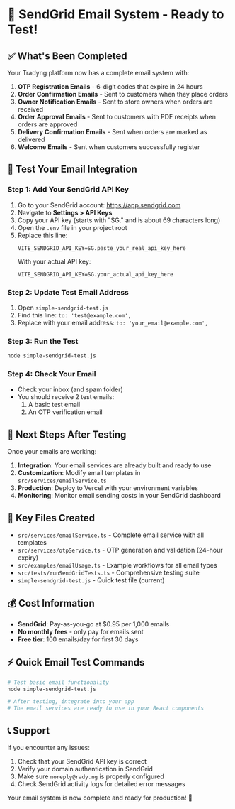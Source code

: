 # 📧 SendGrid Email System - Ready to Test!

## ✅ What's Been Completed

Your Tradyng platform now has a complete email system with:

1. **OTP Registration Emails** - 6-digit codes that expire in 24 hours
2. **Order Confirmation Emails** - Sent to customers when they place orders
3. **Owner Notification Emails** - Sent to store owners when orders are received
4. **Order Approval Emails** - Sent to customers with PDF receipts when orders are approved
5. **Delivery Confirmation Emails** - Sent when orders are marked as delivered
6. **Welcome Emails** - Sent when customers successfully register

## 🧪 Test Your Email Integration

### Step 1: Add Your SendGrid API Key

1. Go to your SendGrid account: https://app.sendgrid.com
2. Navigate to **Settings > API Keys**
3. Copy your API key (starts with "SG." and is about 69 characters long)
4. Open the `.env` file in your project root
5. Replace this line:
   ```
   VITE_SENDGRID_API_KEY=SG.paste_your_real_api_key_here
   ```
   With your actual API key:
   ```
   VITE_SENDGRID_API_KEY=SG.your_actual_api_key_here
   ```

### Step 2: Update Test Email Address

1. Open `simple-sendgrid-test.js`
2. Find this line: `to: 'test@example.com',`
3. Replace with your email address: `to: 'your_email@example.com',`

### Step 3: Run the Test

```bash
node simple-sendgrid-test.js
```

### Step 4: Check Your Email

- Check your inbox (and spam folder)
- You should receive 2 test emails:
  1. A basic test email
  2. An OTP verification email

## 🚀 Next Steps After Testing

Once your emails are working:

1. **Integration**: Your email services are already built and ready to use
2. **Customization**: Modify email templates in `src/services/emailService.ts`
3. **Production**: Deploy to Vercel with your environment variables
4. **Monitoring**: Monitor email sending costs in your SendGrid dashboard

## 📁 Key Files Created

- `src/services/emailService.ts` - Complete email service with all templates
- `src/services/otpService.ts` - OTP generation and validation (24-hour expiry)
- `src/examples/emailUsage.ts` - Example workflows for all email types
- `src/tests/runSendGridTests.ts` - Comprehensive testing suite
- `simple-sendgrid-test.js` - Quick test file (current)

## 💰 Cost Information

- **SendGrid**: Pay-as-you-go at $0.95 per 1,000 emails
- **No monthly fees** - only pay for emails sent
- **Free tier**: 100 emails/day for first 30 days

## ⚡ Quick Email Test Commands

```bash
# Test basic email functionality
node simple-sendgrid-test.js

# After testing, integrate into your app
# The email services are ready to use in your React components
```

## 📞 Support

If you encounter any issues:

1. Check that your SendGrid API key is correct
2. Verify your domain authentication in SendGrid
3. Make sure `noreply@rady.ng` is properly configured
4. Check SendGrid activity logs for detailed error messages

Your email system is now complete and ready for production! 🎉